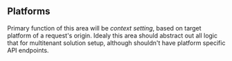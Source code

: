 ## Platforms

Primary function of this area will be *context setting*, based on target platform of a request's origin. Idealy this area should abstract out all logic that for multitenant solution setup, although shouldn't have platform specific API endpoints.
